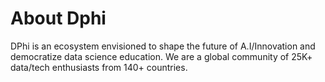 # About Dphi
DPhi is an ecosystem envisioned to shape the future of A.I/Innovation and democratize data science education. We are a global community of 25K+ data/tech enthusiasts from 140+ countries.
